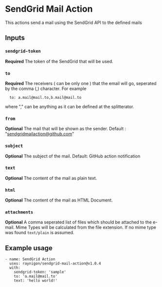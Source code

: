 # SendGrid Mail Action

This actions send a mail using the SendGrid API to the defined mails

## Inputs

### `sendgrid-token`

**Required** The token of the SendGrid that will be used.

### `to`

**Required** The receivers ( can be only one ) that the email will go, seperated by the comma (,) character. For example
```
  to: a.mail@mail.to,b.mail@mail.to
``` 
where "," can be anything as it can be defined at the splitterator.

### `from`

**Optional** The mail that will be shown as the sender. Default : "sendgridmailaction@github.com"

### `subject`

**Optional** The subject of the mail. Default: GitHub action notification

### `text`

**Optional** The content of the mail as plain text.

### `html`

**Optional** The content of the mail as HTML Document.

### `attachments`

**Optional** A comma seperated list of files which should be attached to the e-mail. 
Mime Types will be calculated from the file extension. If no mime type was found `text/plain` is assumed.

## Example usage
```
- name: SendGrid Action
  uses: raynigon/sendgrid-mail-action@v1.0.4
  with:
    sendgrid-token: 'sample'
    to: 'a.mail@mail.to'
    text: 'hello world!'
```
